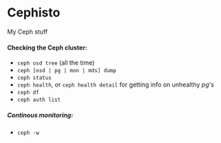 # Cephisto
My Ceph stuff

#### Checking the Ceph cluster:
- `ceph osd tree` (all the time)
- `ceph [osd | pg | mon | mds] dump`
- `ceph status`
- `ceph health`, or `ceph health detail` for getting info on unhealthy _pg_'s
- `ceph df`
- `ceph auth list`

##### Continous monitoring:
-  `ceph -w`

